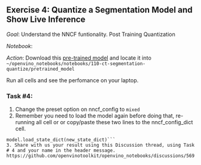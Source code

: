 ## Exercise 4: Quantize a Segmentation Model and Show Live Inference

_Goal_: Understand the NNCF funtionality. Post Training Quantization

_Notebook_: 

_Action_: 
Download this [pre-trained model](https://github.com/paularamo/cvpr-2022/blob/gh-pages/unet_kits19_state_dict.pth) and locate it into ```~/openvino_notebooks/notebooks/110-ct-segmentation-quantize/pretrained_model```

Run all cells and see the perfomance on your laptop.

### Task #4:

1. Change the preset option on nncf_config to ```mixed```
2. Remember you need to load the model again before doing that, re-running all cell or or copy/paste these two lines to the nncf_config_dict cell.
```model = monai.networks.nets.BasicUNet(spatial_dims=2, in_channels=1, out_channels=1).eval()
model.load_state_dict(new_state_dict)```
3. Share with us your result using this Discussion thread, using Task # 4 and your name in the header message.
https://github.com/openvinotoolkit/openvino_notebooks/discussions/569



